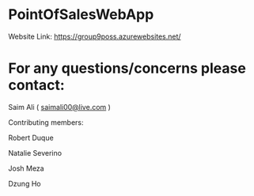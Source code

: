 # PointOfSalesWebApp
Website Link: https://group9poss.azurewebsites.net/


# For any questions/concerns please contact:

Saim Ali ( saimali00@live.com )


Contributing members:

Robert Duque

Natalie Severino

Josh Meza

Dzung Ho
